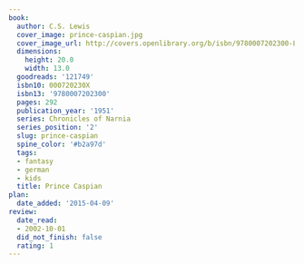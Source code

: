 ```yaml
---
book:
  author: C.S. Lewis
  cover_image: prince-caspian.jpg
  cover_image_url: http://covers.openlibrary.org/b/isbn/9780007202300-L.jpg
  dimensions:
    height: 20.0
    width: 13.0
  goodreads: '121749'
  isbn10: 000720230X
  isbn13: '9780007202300'
  pages: 292
  publication_year: '1951'
  series: Chronicles of Narnia
  series_position: '2'
  slug: prince-caspian
  spine_color: '#b2a97d'
  tags:
  - fantasy
  - german
  - kids
  title: Prince Caspian
plan:
  date_added: '2015-04-09'
review:
  date_read:
  - 2002-10-01
  did_not_finish: false
  rating: 1
---
```

